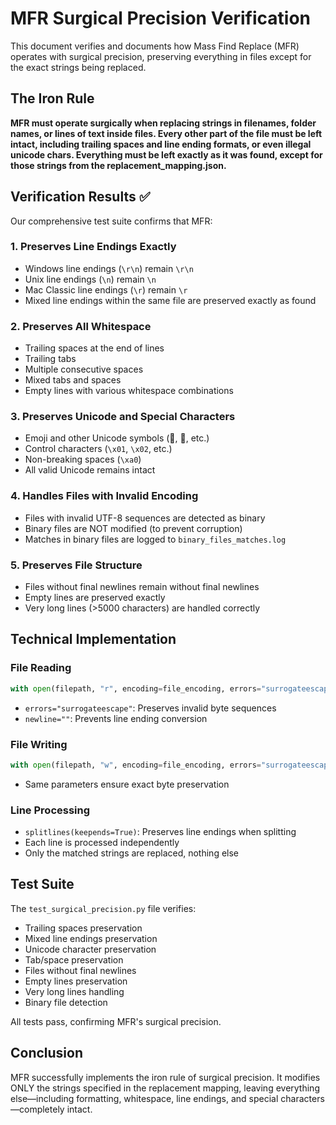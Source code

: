 # MFR Surgical Precision Verification

This document verifies and documents how Mass Find Replace (MFR) operates with surgical precision, preserving everything in files except for the exact strings being replaced.

## The Iron Rule

**MFR must operate surgically when replacing strings in filenames, folder names, or lines of text inside files. Every other part of the file must be left intact, including trailing spaces and line ending formats, or even illegal unicode chars. Everything must be left exactly as it was found, except for those strings from the replacement_mapping.json.**

## Verification Results ✅

Our comprehensive test suite confirms that MFR:

### 1. **Preserves Line Endings Exactly**
- Windows line endings (`\r\n`) remain `\r\n`
- Unix line endings (`\n`) remain `\n`
- Mac Classic line endings (`\r`) remain `\r`
- Mixed line endings within the same file are preserved exactly as found

### 2. **Preserves All Whitespace**
- Trailing spaces at the end of lines
- Trailing tabs
- Multiple consecutive spaces
- Mixed tabs and spaces
- Empty lines with various whitespace combinations

### 3. **Preserves Unicode and Special Characters**
- Emoji and other Unicode symbols (🎉, 🚀, etc.)
- Control characters (`\x01`, `\x02`, etc.)
- Non-breaking spaces (`\xa0`)
- All valid Unicode remains intact

### 4. **Handles Files with Invalid Encoding**
- Files with invalid UTF-8 sequences are detected as binary
- Binary files are NOT modified (to prevent corruption)
- Matches in binary files are logged to `binary_files_matches.log`

### 5. **Preserves File Structure**
- Files without final newlines remain without final newlines
- Empty lines are preserved exactly
- Very long lines (>5000 characters) are handled correctly

## Technical Implementation

### File Reading
```python
with open(filepath, "r", encoding=file_encoding, errors="surrogateescape", newline="") as f:
```
- `errors="surrogateescape"`: Preserves invalid byte sequences
- `newline=""`: Prevents line ending conversion

### File Writing
```python
with open(filepath, "w", encoding=file_encoding, errors="surrogateescape", newline="") as f:
```
- Same parameters ensure exact byte preservation

### Line Processing
- `splitlines(keepends=True)`: Preserves line endings when splitting
- Each line is processed independently
- Only the matched strings are replaced, nothing else

## Test Suite

The `test_surgical_precision.py` file verifies:
- Trailing spaces preservation
- Mixed line endings preservation
- Unicode character preservation
- Tab/space preservation
- Files without final newlines
- Empty lines preservation
- Very long lines handling
- Binary file detection

All tests pass, confirming MFR's surgical precision.

## Conclusion

MFR successfully implements the iron rule of surgical precision. It modifies ONLY the strings specified in the replacement mapping, leaving everything else—including formatting, whitespace, line endings, and special characters—completely intact.
